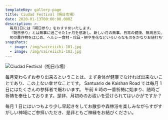 ```yaml
---
templateKey: gallery-page
title: Ciudad Festival（朔日市場）
date: 2020-01-13T00:00:00.000Z
description: >-
  毎月1日には『朔日参り』をおすすめいたします。
  『朔日参り』とは無事に過ごせた1ヶ月を感謝し、新しい月の無事、日常の健康、無病息災、また商売繁盛や家内安全などをご祈念しこれからも変わらず神様のご加護が頂けるように神社に参拝してご祈願するものです。
  旬の農作物をはじめ、ヘルシー食材・珍品・榊や生花などいろいろなものをかなりお値打ちで皆さまに提供しています。
snapshots:
  - image: /img/saireiichi-101.jpg
  - image: /img/saireiichi-102.jpg
---
```


![Ciudad Festival（朔日市場）](/img/saireiichi-3073.jpg)

毎月変わらずお参り出来るということは、まず身体が健康でなければ出来ないことであり、この上ない幸せなことです。
Santuario de Kaishan Road では毎月 1 日にはたくさんの参拝者で賑わいます。
午前 6 時の一番祈祷に始まり、随時ご祈祷を奉仕しております。是非、月初めのお祓いを受けられてはいかがですか？

毎月 1 日にはいつもより少し早起きをしてお散歩や森林浴を楽しみながらすがすがしい神域にご参拝いただき、是非ともご神縁をお結びください。
